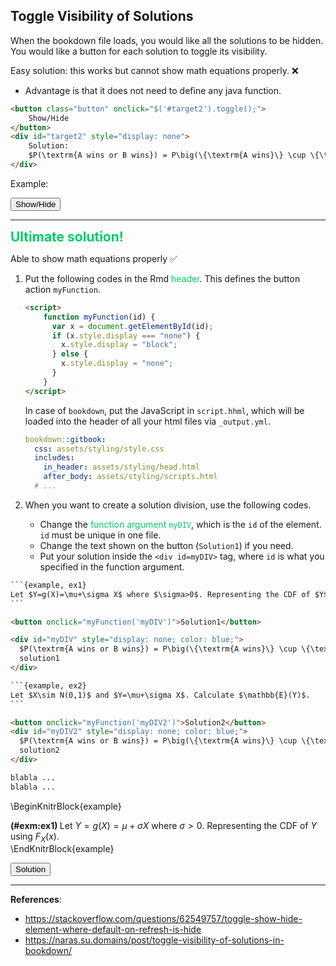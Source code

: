 ## Toggle Visibility of Solutions

When the bookdown file loads, you would like all the solutions to be hidden. You would like a button for each solution to toggle its visibility. 

Easy solution: this works but cannot show math equations properly. ❌

- Advantage is that it does not need to define any java function.

```html
<button class="button" onclick="$('#target2').toggle();">
    Show/Hide
</button>
<div id="target2" style="display: none">
    Solution:
    $P(\textrm{A wins or B wins}) = P\big(\{\textrm{A wins}\} \cup \{\textrm{B wins}\}\big)$
</div>
```

Example: 

<button class="button" onclick="$('#target2').toggle();">
    Show/Hide
</button>
<div id="target2" style="display: none">
    Solution:
    $P(\textrm{A wins or B wins}) = P\big(\{\textrm{A wins}\} \cup \{\textrm{B wins}\}\big)$
</div>

<br>

--------------------------------------------------------------------------------

<span style='color:#00CC66; font-size:21px'>**Ultimate solution!** </span>

Able to show math equations properly ✅

1. Put the following codes in the Rmd <span style='color:#00CC66'>header</span>. This defines the button action `myFunction`. 

    ```html
    <script> 
        function myFunction(id) {
          var x = document.getElementById(id); 
          if (x.style.display === "none") {
            x.style.display = "block";
          } else {
            x.style.display = "none";
          }
        }
    </script>
    ```
    
    In case of `bookdown`, put the JavaScript in `script.hhml`, which will be loaded into the header of all your html files via `_output.yml`.
    
    ```yml
    bookdown::gitbook:
      css: assets/styling/style.css
      includes:
        in_header: assets/styling/head.html
        after_body: assets/styling/scripts.html
      # ...
    ```
    

2. When you want to create a solution division, use the following codes. 
   - Change the <span style='color:#00CC66'>function argument `myDIV`</span>, which is the `id` of the element. `id` must be unique in one file.
   - Change the text shown on the button (`Solution1`) if you need.
   - Put your solution inside the `<div id=myDIV>` tag, where `id` is what you specified in the function argument.

````html
```{example, ex1}
Let $Y=g(X)=\mu+\sigma X$ where $\sigma>0$. Representing the CDF of $Y$ using $F_X(x)$.
```

<button onclick="myFunction('myDIV')">Solution1</button>

<div id="myDIV" style="display: none; color: blue;">
  $P(\textrm{A wins or B wins}) = P\big(\{\textrm{A wins}\} \cup \{\textrm{B wins}\}\big)$
  solution1
</div>

```{example, ex2}
Let $X\sim N(0,1)$ and $Y=\mu+\sigma X$. Calculate $\mathbb{E}(Y)$.
```

<button onclick="myFunction('myDIV2')">Solution2</button>
<div id="myDIV2" style="display: none; color: blue;">
  $P(\textrm{A wins or B wins}) = P\big(\{\textrm{A wins}\} \cup \{\textrm{B wins}\}\big)$
  solution2 
</div>

blabla ...
blabla ...
````

\BeginKnitrBlock{example}<div class="example"><span class="example" id="exm:ex1"><strong>(\#exm:ex1) </strong></span>Let $Y=g(X)=\mu+\sigma X$ where $\sigma>0$. Representing the CDF of $Y$ using $F_X(x)$.</div>\EndKnitrBlock{example}

<button onclick="myFunction('myDIV')">Solution</button>

<div id="myDIV" style="display: none; color: blue;">
Note that $g(x)$ is strictly increasing in $x$.
The inverse function is
$$
X = g^{-1}(Y) = \frac{Y-\mu}{\sigma}
$$
and so
$$
F_Y(y) = F_X\left(g^{-1}(y)\right) = F_X\left(\frac{y-\mu}{\sigma}\right)
$$
</div>

 

--------------------------------------------------------------------------------

**References**:

- <https://stackoverflow.com/questions/62549757/toggle-show-hide-element-where-default-on-refresh-is-hide>
- <https://naras.su.domains/post/toggle-visibility-of-solutions-in-bookdown/>










